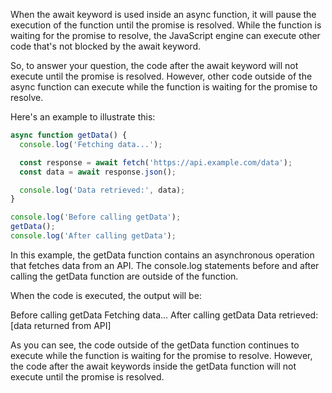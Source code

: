 
When the await keyword is used inside an async function, it will pause the execution of the function until the promise is resolved. While the function is waiting for the promise to resolve, the JavaScript engine can execute other code that's not blocked by the await keyword.

So, to answer your question, the code after the await keyword will not execute until the promise is resolved. However, other code outside of the async function can execute while the function is waiting for the promise to resolve.

Here's an example to illustrate this:
```js
async function getData() {
  console.log('Fetching data...');

  const response = await fetch('https://api.example.com/data');
  const data = await response.json();

  console.log('Data retrieved:', data);
}

console.log('Before calling getData');
getData();
console.log('After calling getData');

```
In this example, the getData function contains an asynchronous operation that fetches data from an API. The console.log statements before and after calling the getData function are outside of the function.

When the code is executed, the output will be:

Before calling getData
Fetching data...
After calling getData
Data retrieved: [data returned from API]


As you can see, the code outside of the getData function continues to execute while the function is waiting for the promise to resolve. However, the code after the await keywords inside the getData function will not execute until the promise is resolved.